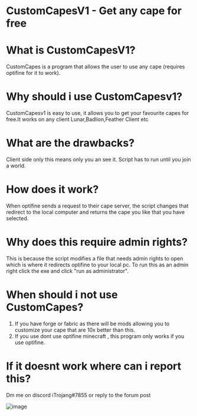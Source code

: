 # CustomCapesV1 - Get any cape for free

# What is CustomCapesV1?
CustomCapes is a program that allows the user to use any cape (requires optifine for it to work).

# Why should i use CustomCapesv1?
CustomCapesv1 is easy to use, it allows you to get your favourite capes for free.It works on any client Lunar,Badlion,Feather Client etc



# What are the drawbacks?
Client side only this means only you an see it.
Script has to run until you join a world.

# How does it work?
When optifine sends a request to their cape server, the script changes that redirect to the local computer and returns the cape you like that you have selected.

# Why does this require admin rights?
This is because the script modifies a file that needs admin rights to open which is where it redirects optifine to your local pc. To run this as an admin right click the exe and click "run as administrator".

# When should i not use CustomCapes?
1. If you have forge or fabric as there will be mods allowing you to customize your cape that are 10x better than this.
2. If you use dont use optifine minecraft , this program only works if you use optifine.

# If it doesnt work where can i report this?
Dm me on discord iTrojang#7855 or reply to the forum post






![image](https://user-images.githubusercontent.com/95707186/166959096-b982bf23-dafc-4ba7-ba31-8a3ab1bc6938.png)



